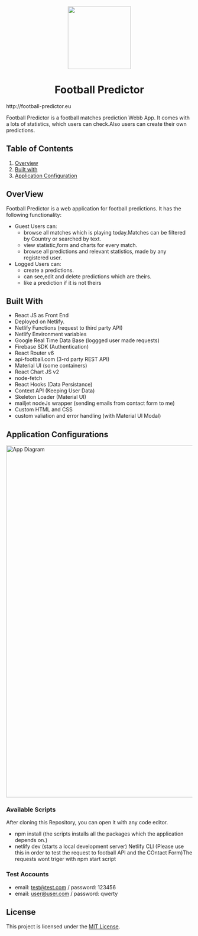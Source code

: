 <p id="start" align="center">
<br>
<a href="http://football-predictor.eu"><img height="170rem" src="https://firebasestorage.googleapis.com/v0/b/football-predictor-3416d.appspot.com/o/unnamed.png?alt=media&token=14280d86-9744-4c66-a1fa-150f03e7ef04"></a>
  <h1 align="center" color='7582EB'>Football Predictor</h1>
  http://football-predictor.eu
</p>
Football Predictor is a football matches prediction Webb App. It comes with a lots of statistics, which users can check.Also users can create their own predictions.

## Table of Contents
1. <a href="#overview">Overview</a>
2. <a href="#builtWith">Built with</a>
3. <a href="#appConfig">Application Configuration</a>
 



<h2 id="overview">OverView</h2>
Football Predictor is a web application for football predictions. It has the following functionality:

- Guest Users can: 
  - browse all matches which is playing today.Matches can be filtered by Country or searched by text.
  - view statistic,form and charts for every match.
  - browse all predictions and relevant statistics, made by any registered user.
- Logged Users can:
  - create a predictions.
  - can see,edit and delete predictions which are theirs.
  - like a prediction if it is not theirs

<h2 id="builtWith">Built With</h2>

- React JS as Front End
- Deployed on Netlify.
- Netlify Functions (request to third party API)
- Netlify Environment variables
- Google Real Time Data Base (loggged user made requests)
- Firebase SDK (Authentication)
- React Router v6
- api-football.com (3-rd party REST API)
- Material UI (some containers)
- React Chart JS v2
- node-fetch
- React Hooks (Data Persistance)
- Context API (Keeping User Data)
- Skeleton Loader (Material UI)
- mailjet nodeJs wrapper (sending emails from contact form to me)
- Custom HTML and CSS
- custom valiation and error handling (with Material UI Modal)

<h2 id="appConfig">Application Configurations</h2>
<img width="953" alt="App Diagram" src="https://firebasestorage.googleapis.com/v0/b/football-predictor-3416d.appspot.com/o/FootballPredictorWorkflow.svg?alt=media&token=84ab3c5b-fc6e-41c9-abdb-abda0f347217">
 

### Available Scripts
After cloning this Repository, you can open it with any code editor.

- npm install (the scripts installs all the packages which the application depends on.)
- netlify dev (starts a local development server) Netlify CLI (Please use this in order to test the request to football API and the COntact Form)The requests wont triger with npm start script


### Test Accounts
   - email: test@test.com / password: 123456
   - email: user@user.com / password: qwerty


## License

This project is licensed under the [MIT License](LICENSE).


